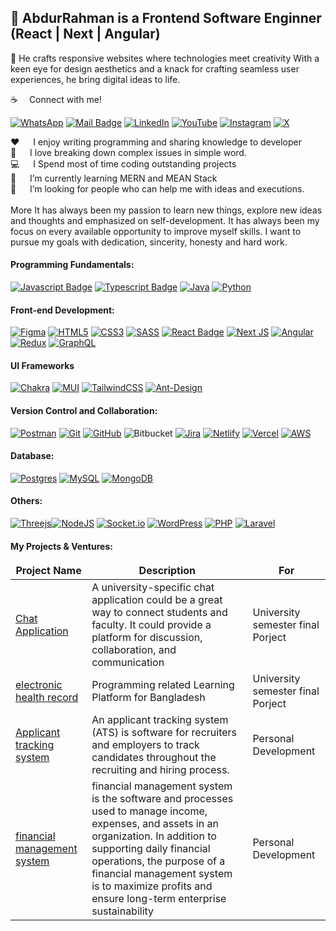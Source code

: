 
## 👋 AbdurRahman is a Frontend Software Enginner (React | Next | Angular) <br/>
🚀 He crafts responsive websites where technologies meet creativity With a keen eye for design aesthetics and a knack for crafting seamless user experiences, he bring digital ideas to life.


:coffee: &emsp;Connect with me!

[![WhatsApp](https://img.shields.io/badge/WhatsApp-25D366?style=for-the-badge&logo=whatsapp&logoColor=white)](https://web.whatsapp.com/01705952160) [![Mail Badge](https://img.shields.io/badge/Gmail-D14836?style=for-the-badge&logo=gmail&logoColor=white)](mailto:abdurrahmansoftw@gmail.com) [![LinkedIn](https://img.shields.io/badge/linkedin-%230077B5.svg?style=for-the-badge&logo=linkedin&logoColor=white)](https://www.linkedin.com/in/abdurrahmansoftw) [![YouTube](https://img.shields.io/badge/YouTube-%23FF0000.svg?style=for-the-badge&logo=YouTube&logoColor=white)](#) [![Instagram](https://img.shields.io/badge/Instagram-%23E4405F.svg?style=for-the-badge&logo=Instagram&logoColor=white)](https://www.instagram.com/abdurrahmansoftw) [![X](https://img.shields.io/badge/X-%23000000.svg?style=for-the-badge&logo=X&logoColor=white)](#)  <br/>
 
:hearts: &emsp; I enjoy writing programming and sharing knowledge to developer <br/>
🌟 &emsp; I love breaking down complex issues in simple word. <br/>
:computer: &emsp; I Spend most of time coding outstanding projects <br/>
🤟 &emsp; I’m currently learning  MERN and MEAN Stack <br/>
🤔 &emsp; I’m looking for people who can help me with ideas and executions.<br/> 
<br/> 
More It has always been my passion to learn new things, explore new ideas and thoughts and emphasized on self-development. It has always been my focus on every available opportunity to improve myself skills. I want to pursue my goals with dedication, sincerity, honesty and hard work.

#### Programming Fundamentals:

[![Javascript Badge](https://img.shields.io/badge/-Javascript-F0DB4F?style=for-the-badge&labelColor=black&logo=javascript&logoColor=F0DB4F)](#) [![Typescript Badge](https://img.shields.io/badge/-Typescript-007acc?style=for-the-badge&labelColor=black&logo=typescript&logoColor=007acc)](#) [![Java](https://img.shields.io/badge/java-%23ED8B00.svg?style=for-the-badge&logo=openjdk&logoColor=white)](#) [![Python](https://img.shields.io/badge/python-3670A0?style=for-the-badge&logo=python&logoColor=ffdd54)](#)

#### Front-end Development:

[![Figma](https://img.shields.io/badge/figma-%23F24E1E.svg?style=for-the-badge&logo=figma&logoColor=white)](#) [![HTML5](https://img.shields.io/badge/html5-%23E34F26.svg?style=for-the-badge&logo=html5&logoColor=white)](#) [![CSS3](https://img.shields.io/badge/css3-%231572B6.svg?style=for-the-badge&logo=css3&logoColor=white)](#)  [![SASS](https://img.shields.io/badge/SASS-hotpink.svg?style=for-the-badge&logo=SASS&logoColor=white)](#)  [![React Badge](https://img.shields.io/badge/-React-61DBFB?style=for-the-badge&labelColor=black&logo=react&logoColor=61DBFB)](#)  [![Next JS](https://img.shields.io/badge/Next-black?style=for-the-badge&logo=next.js&logoColor=white)](#) [![Angular](https://img.shields.io/badge/angular-%23DD0031.svg?style=for-the-badge&logo=angular&logoColor=white)](#) [![Redux](https://img.shields.io/badge/redux-%23593d88.svg?style=for-the-badge&logo=redux&logoColor=white)](#) [![GraphQL](https://img.shields.io/badge/-GraphQL-E10098?style=for-the-badge&logo=graphql&logoColor=white)](#) 

#### UI Frameworks
[![Chakra](https://img.shields.io/badge/chakra-%234ED1C5.svg?style=for-the-badge&logo=chakraui&logoColor=white)](#) [![MUI](https://img.shields.io/badge/MUI-%230081CB.svg?style=for-the-badge&logo=mui&logoColor=white)](#) [![TailwindCSS](https://img.shields.io/badge/tailwindcss-%2338B2AC.svg?style=for-the-badge&logo=tailwind-css&logoColor=white)](#) [![Ant-Design](https://img.shields.io/badge/-AntDesign-%230170FE?style=for-the-badge&logo=ant-design&logoColor=white)](#)

#### Version Control and Collaboration:

[![Postman](https://img.shields.io/badge/Postman-FF6C37?style=for-the-badge&logo=postman&logoColor=white)](#) [![Git](https://img.shields.io/badge/git-%23F05033.svg?style=for-the-badge&logo=git&logoColor=white)](#) [![GitHub](https://img.shields.io/badge/github-%23121011.svg?style=for-the-badge&logo=github&logoColor=white)](#) ![Bitbucket](https://img.shields.io/badge/bitbucket-%230047B3.svg?style=for-the-badge&logo=bitbucket&logoColor=white) [![Jira](https://img.shields.io/badge/jira-%230A0FFF.svg?style=for-the-badge&logo=jira&logoColor=white)](#) [![Netlify](https://img.shields.io/badge/netlify-%23000000.svg?style=for-the-badge&logo=netlify&logoColor=#00C7B7)](#) [![Vercel](https://img.shields.io/badge/vercel-%23000000.svg?style=for-the-badge&logo=vercel&logoColor=white)]() [![AWS](https://img.shields.io/badge/AWS-%23FF9900.svg?style=for-the-badge&logo=amazon-aws&logoColor=white)](#)

#### Database:

[![Postgres](https://img.shields.io/badge/postgres-%23316192.svg?style=for-the-badge&logo=postgresql&logoColor=white)](#) [![MySQL](https://img.shields.io/badge/mysql-%2300f.svg?style=for-the-badge&logo=mysql&logoColor=white)](#) [![MongoDB](https://img.shields.io/badge/MongoDB-%234ea94b.svg?style=for-the-badge&logo=mongodb&logoColor=white)](#) 

#### Others:

[![Threejs](https://img.shields.io/badge/threejs-black?style=for-the-badge&logo=three.js&logoColor=white)](#)[![NodeJS](https://img.shields.io/badge/node.js-6DA55F?style=for-the-badge&logo=node.js&logoColor=white)](#)  [![Socket.io](https://img.shields.io/badge/Socket.io-black?style=for-the-badge&logo=socket.io&badgeColor=010101)](#) [![WordPress](https://img.shields.io/badge/WordPress-%23117AC9.svg?style=for-the-badge&logo=WordPress&logoColor=white)](#) [![PHP](https://img.shields.io/badge/php-%23777BB4.svg?style=for-the-badge&logo=php&logoColor=white)](#) [![Laravel](https://img.shields.io/badge/laravel-%23FF2D20.svg?style=for-the-badge&logo=laravel&logoColor=white)](#)

#### My Projects & Ventures:

<table>
  <thead align="center">
    <tr border: none;>
      <td><b>Project Name</b></td>
      <td><b>Description</b></td>
      <td><b> For </b></td>
    </tr>
  </thead>
  <tbody>
   <tr>
      <td><a href="https://chatapp-jx8l.onrender.com/" target="_blank">Chat Application</a></td>
      <td>A university-specific chat application could be a great way to connect students and faculty. It could provide a platform for discussion, collaboration, and communication</td>
      <td>University semester final Porject </td>
    </tr>
    <tr>
      <td><a href="https://github.com/arwithlpd/ats" target="_blank">electronic health record</a></td>
      <td>Programming related Learning Platform for Bangladesh</td>
      <td> University semester final Porject </td>
    </tr>
   <tr>
      <td><a href="https://arwithlpd.netlify.app" target="_blank">Applicant tracking system</a></td>
      <td>An applicant tracking system (ATS) is software for recruiters and employers to track candidates throughout the recruiting and hiring process.</td>
      <td>Personal Development</td>
    </tr>
    <tr>
      <td><a href="/" target="_blank">financial management system</a></td>
      <td>financial management system is the software and processes used to manage income, expenses, and assets in an organization. In addition to supporting daily financial operations, the purpose of a financial management system is to maximize profits and ensure long-term enterprise sustainability</td>
      <td> Personal Development</td>
    </tr>
  </tbody>
</table>
